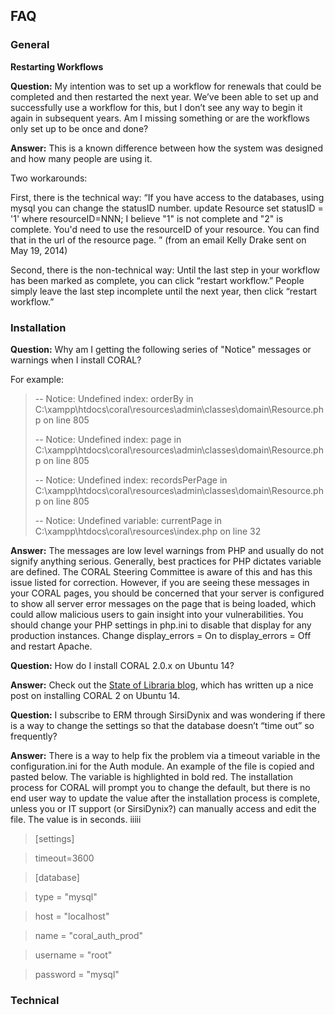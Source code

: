 FAQ
---

### General

**Restarting Workflows**

**Question:** My intention was to set up a workflow for renewals that could be completed and then restarted the next year. We’ve been able to set up and successfully use a workflow for this, but I don’t see any way to begin it again in subsequent years. Am I missing something or are the workflows only set up to be once and done?

**Answer:** This is a known difference between how the system was designed and how many people are using it.

Two workarounds:

First, there is the technical way: “If you have access to the databases, using mysql you can change the statusID number.
update Resource set statusID = '1' where resourceID=NNN;
I believe "1" is not complete and "2" is complete. You'd need to use the resourceID of your resource. You can find that in the url of the resource page. ” (from an email Kelly Drake sent on May 19, 2014)

Second, there is the non-technical way: Until the last step in your workflow has been marked as complete, you can click “restart workflow.” People simply leave the last step incomplete until the next year, then click “restart workflow.”

### Installation

**Question:** Why am I getting the following series of "Notice" messages or warnings when I install CORAL?  

For example:

> -- Notice: Undefined index: orderBy in C:\xampp\htdocs\coral\resources\admin\classes\domain\Resource.php on line 805
> 
> -- Notice: Undefined index: page in C:\xampp\htdocs\coral\resources\admin\classes\domain\Resource.php on line 805
> 
> -- Notice: Undefined index: recordsPerPage in C:\xampp\htdocs\coral\resources\admin\classes\domain\Resource.php on line 805
> 
> -- Notice: Undefined variable: currentPage in C:\xampp\htdocs\coral\resources\index.php on line 32


**Answer:** The messages are low level warnings from PHP and usually do not signify anything serious. Generally, best practices for PHP dictates variable are defined. The CORAL Steering Committee is aware of this and has this issue listed for correction. However, if you are seeing these messages in your CORAL pages, you should be concerned that your server is configured to show all server error messages on the page that is being loaded, which could allow malicious users to gain insight into your vulnerabilities. You should change your PHP settings in php.ini to disable that display for any production instances. Change display_errors = On to display_errors = Off and restart Apache. 

**Question:** How do I install CORAL 2.0.x on Ubuntu 14?

**Answer:** Check out the [State of Libraria blog](http://stateoflibraria.com/2017/02/23/coral-2-on-ubuntu-14/), which has written up a nice post on installing CORAL 2 on Ubuntu 14.


**Question:** I subscribe to ERM through SirsiDynix and was wondering if there is a way to change the settings so that the database doesn’t “time out” so frequently?  

**Answer:** There is a way to help fix the problem via a timeout variable in the configuration.ini for the Auth module. An example of the file is copied and pasted below. The variable is highlighted in bold red. The installation process for CORAL will prompt you to change the default, but there is no end user way to update the value after the installation process is complete, unless you or IT support (or SirsiDynix?) can manually access and edit the file. The value is in seconds. iiiii

> [settings]

> timeout=3600

> [database]

> type = "mysql"

> host = "localhost"

> name = "coral_auth_prod"

> username = "root"

> password = "mysql"

### Technical



